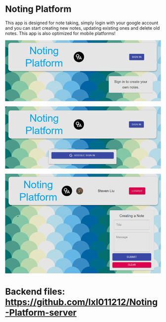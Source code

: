 # Noting Platform

This app is designed for note taking, simply login with your google account and you can start creating new notes, updating existing ones and delete old notes. This app is also optimized for mobile platforms!

![temp](assets/pg1.png)

![temp](assets/pg2.png)

![temp](assets/pg3.png)

# Backend files: https://github.com/lxl011212/Noting-Platform-server